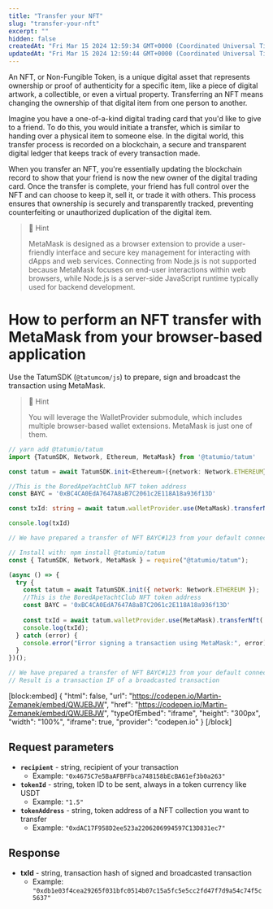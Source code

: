 ```yaml
---
title: "Transfer your NFT"
slug: "transfer-your-nft"
excerpt: ""
hidden: false
createdAt: "Fri Mar 15 2024 12:59:34 GMT+0000 (Coordinated Universal Time)"
updatedAt: "Fri Mar 15 2024 12:59:44 GMT+0000 (Coordinated Universal Time)"
---
```

An NFT, or Non-Fungible Token, is a unique digital asset that represents ownership or proof of authenticity for a specific item, like a piece of digital artwork, a collectible, or even a virtual property. Transferring an NFT means changing the ownership of that digital item from one person to another.

Imagine you have a one-of-a-kind digital trading card that you'd like to give to a friend. To do this, you would initiate a transfer, which is similar to handing over a physical item to someone else. In the digital world, this transfer process is recorded on a blockchain, a secure and transparent digital ledger that keeps track of every transaction made.

When you transfer an NFT, you're essentially updating the blockchain record to show that your friend is now the new owner of the digital trading card. Once the transfer is complete, your friend has full control over the NFT and can choose to keep it, sell it, or trade it with others. This process ensures that ownership is securely and transparently tracked, preventing counterfeiting or unauthorized duplication of the digital item.

> 📘 Hint
> 
> MetaMask is designed as a browser extension to provide a user-friendly interface and secure key management for interacting with dApps and web services. Connecting from Node.js is not supported because MetaMask focuses on end-user interactions within web browsers, while Node.js is a server-side JavaScript runtime typically used for backend development.

# How to perform an NFT transfer with MetaMask from your browser-based application

Use the TatumSDK (`@tatumcom/js`) to prepare, sign and broadcast the transaction using MetaMask.

> 📘 Hint
> 
> You will leverage the WalletProvider submodule, which includes multiple browser-based wallet extensions. MetaMask is just one of them.

```typescript
// yarn add @tatumio/tatum
import {TatumSDK, Network, Ethereum, MetaMask} from '@tatumio/tatum'

const tatum = await TatumSDK.init<Ethereum>({network: Network.ETHEREUM})

//This is the BoredApeYachtClub NFT token address
const BAYC = '0xBC4CA0EdA7647A8aB7C2061c2E118A18a936f13D'

const txId: string = await tatum.walletProvider.use(MetaMask).transferNft('0x4675C7e5BaAFBFFbca748158bEcBA61ef3b0a263', '123', BAYC)

console.log(txId)

// We have prepared a transfer of NFT BAYC#123 from your default connected MetaMask account to the recipient - 0x4675C7e5BaAFBFFbca748158bEcBA61ef3b0a263
```
```javascript
// Install with: npm install @tatumio/tatum
const { TatumSDK, Network, MetaMask } = require("@tatumio/tatum");

(async () => {
  try {
    const tatum = await TatumSDK.init({ network: Network.ETHEREUM });
    //This is the BoredApeYachtClub NFT token address
    const BAYC = '0xBC4CA0EdA7647A8aB7C2061c2E118A18a936f13D'
    
    const txId = await tatum.walletProvider.use(MetaMask).transferNft('0x4675C7e5BaAFBFFbca748158bEcBA61ef3b0a263', '123', BAYC);
    console.log(txId);
  } catch (error) {
    console.error("Error signing a transaction using MetaMask:", error);
  }
})();

// We have prepared a transfer of NFT BAYC#123 from your default connected MetaMask account to the recipient - 0x4675C7e5BaAFBFFbca748158bEcBA61ef3b0a263
// Result is a transaction IF of a broadcasted transaction
```

[block:embed]
{
  "html": false,
  "url": "https://codepen.io/Martin-Zemanek/embed/QWJEBJW",
  "href": "https://codepen.io/Martin-Zemanek/embed/QWJEBJW",
  "typeOfEmbed": "iframe",
  "height": "300px",
  "width": "100%",
  "iframe": true,
  "provider": "codepen.io"
}
[/block]


## Request parameters

- **`recipient`** - string, recipient of your transaction
  - Example: `"0x4675C7e5BaAFBFFbca748158bEcBA61ef3b0a263"`
- **`tokenId`** - string, token ID to be sent, always in a token currency like USDT
  - Example: `"1.5"`
- **`tokenAddress`** - string, token address of a NFT collection you want to transfer
  - Example: `"0xdAC17F958D2ee523a2206206994597C13D831ec7"`

## Response

- **txId** - string, transaction hash of signed and broadcasted transaction
  - Example: `"0xdb1e03f4cea29265f031bfc0514b07c15a5fc5e5cc2fd47f7d9a54c74f5c5637"`
